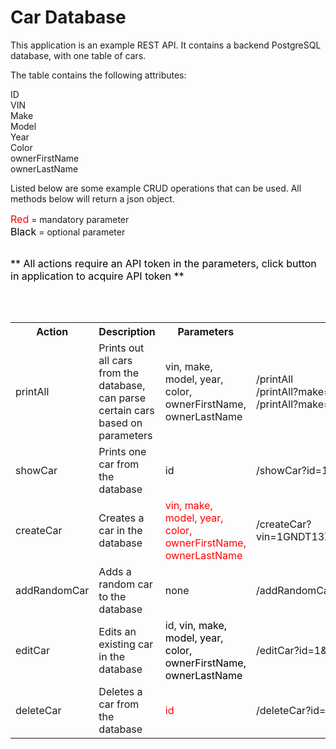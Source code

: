 <html>

<h1>Car Database</h1>

<p>This application is an example REST API. It contains a backend PostgreSQL database, with one table of cars.</p>

<p>The table contains the following attributes:</p>

<p>ID
<br />VIN
<br />Make
<br />Model
<br />Year
<br />Color
<br />ownerFirstName
<br />ownerLastName</p>

<p>Listed below are some example CRUD operations that can be used. All methods below will return a json object.</p>

<font size="3" color="red">Red</font> = mandatory parameter
<br />
<font size="3" color="black">Black</font> = optional parameter
<br />
<br />

<font size="3" color="black">** All actions require an API token in the parameters, click button in application to acquire API token **</font>

<br />
<br />


<table class="tg">
  <tr>
    <th class="tg-0lax">Action</th>
    <th class="tg-0lax">Description</th>
    <th class="tg-0lax">Parameters</th>
    <th class="tg-0lax">Example</th>
  </tr>
  <tr>
    <td class="tg-0lax">printAll</td>
    <td class="tg-0lax">Prints out all cars from the database, can parse certain cars based on parameters</td>
    <td class="tg-0lax">vin, make, model, year, color, ownerFirstName, ownerLastName</td>
    <td class="tg-0lax">/printAll<br>/printAll?make=Toyota<br>/printAll?make=Toyota&amp;color=White<br></td>
  </tr>
  <tr>
    <td class="tg-0lax">showCar</td>
    <td class="tg-0lax">Prints one car from the database</td>
    <td class="tg-viqs">id</td>
    <td class="tg-0lax">/showCar?id=1</td>
  </tr>
  <tr>
    <td class="tg-0lax">createCar</td>
    <td class="tg-0lax">Creates a car in the database</td>
    <td class="tg-0lax"><span style="color:rgb(254, 0, 0)">vin, make, model, year, color, ownerFirstName, ownerLastName</span></td>
    <td class="tg-0lax">/createCar?vin=1GNDT13Z7M2303951&amp;make=Ford&amp;model=Explorer&amp;year=1997&amp;color=Green&amp;ownerFirstName=Jeff&amp;ownerLastName=Adams</td>
  </tr>
  <tr>
    <td class="tg-0lax">addRandomCar</td>
    <td class="tg-0lax">Adds a random car to the database</td>
    <td class="tg-0lax">none</td>
    <td class="tg-0lax">/addRandomCar</td>
  </tr>
  <tr>
    <td class="tg-0lax">editCar</td>
    <td class="tg-0lax">Edits an existing car in the database</td>
    <td class="tg-viqs">id, <span style="color:rgb(0, 0, 0)">vin, make, model, year, color, ownerFirstName, ownerLastName</span></td>
    <td class="tg-0lax">/editCar?id=1&amp;color=Black</td>
  </tr>
  <tr>
    <td class="tg-0lax">deleteCar</td>
    <td class="tg-0lax">Deletes a car from the database</td>
    <td class="tg-0lax"><span style="color:rgb(254, 0, 0)">id</span></td>
    <td class="tg-0lax">/deleteCar?id=1</td>
  </tr>
</table>

  </body>
</html>
